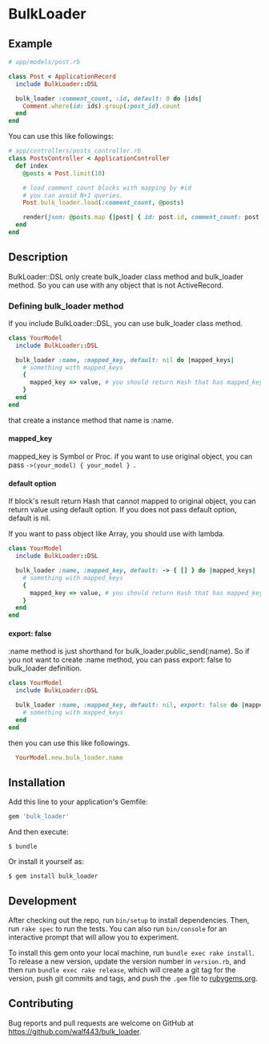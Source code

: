 # BulkLoader

## Example

```ruby
# app/models/post.rb

class Post < ApplicationRecord
  include BulkLoader::DSL

  bulk_loader :comment_count, :id, default: 0 do |ids|
    Comment.where(id: ids).group(:post_id).count
  end
end

```

You can use this like followings:

```ruby
# app/controllers/posts_controller.rb
class PostsController < ApplicationController
  def index
    @posts = Post.limit(10)

    # load comment_count blocks with mapping by #id
    # you can avoid N+1 queries.
    Post.bulk_loader.load(:comment_count, @posts)

    render(json: @posts.map {|post| { id: post.id, comment_count: post.comment_count } })
  end
end
```

## Description

BulkLoader::DSL only create bulk\_loader class method and bulk\_loader method.
So you can use with any object that is not ActiveRecord.

### Defining bulk\_loader method

If you include BulkLoader::DSL, you can use bulk\_loader class method.

```ruby
class YourModel
  include BulkLoader::DSL

  bulk_loader :name, :mapped_key, default: nil do |mapped_keys|
    # something with mapped_keys
    {
      mapped_key => value, # you should return Hash that has mapped_key as key.
    }
  end
end
```

that create a instance method that name is :name.

#### mapped\_key

mapped\_key is Symbol or Proc. if you want to use original object, you can pass `->(your_model) { your_model } `.

#### default option

If block's result return Hash that cannot mapped to original object, you can return value using default option.
If you does not pass default option, default is nil.

If you want to pass object like Array, you should use with lambda.

```ruby
class YourModel
  include BulkLoader::DSL

  bulk_loader :name, :mapped_key, default: -> { [] } do |mapped_keys|
    # something with mapped_keys
    {
      mapped_key => value, # you should return Hash that has mapped_key as key.
    }
  end
end
```

#### export: false

:name method is just shorthand for bulk\_loader.public\_send(:name). So if you not want to create :name method, you can pass export: false to bulk\_loader definition.

```ruby
class YourModel
  include BulkLoader::DSL

  bulk_loader :name, :mapped_key, default: nil, export: false do |mapped_keys|
    # something with mapped_keys
  end
end
```

then you can use this like followings.

```ruby
  YourModel.new.bulk_loader.name
```

## Installation

Add this line to your application's Gemfile:

```ruby
gem 'bulk_loader'
```

And then execute:

    $ bundle

Or install it yourself as:

    $ gem install bulk_loader

## Development

After checking out the repo, run `bin/setup` to install dependencies. Then, run `rake spec` to run the tests. You can also run `bin/console` for an interactive prompt that will allow you to experiment.

To install this gem onto your local machine, run `bundle exec rake install`. To release a new version, update the version number in `version.rb`, and then run `bundle exec rake release`, which will create a git tag for the version, push git commits and tags, and push the `.gem` file to [rubygems.org](https://rubygems.org).

## Contributing

Bug reports and pull requests are welcome on GitHub at https://github.com/walf443/bulk_loader.
